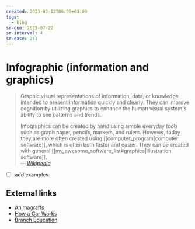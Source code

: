 ```yaml
---
created: 2023-03-12T00:00+03:00
tags:
  - blog
sr-due: 2025-07-22
sr-interval: 4
sr-ease: 271
---
```


# Infographic (information and graphics)

> Graphic visual representations of information, data, or knowledge intended to present information quickly and clearly. They can improve cognition by utilizing graphics to enhance the human visual system's ability to see patterns and trends.
>
> Infographics can be created by hand using simple everyday tools such as graph paper, pencils, markers, and rulers. However, today they are more often created using [[computer_program|computer software]], which is often both faster and easier. They can be created with general [[my_awesome_software_list#graphics|illustration software]].\
> — <cite>[Wikipedia](https://en.wikipedia.org/wiki/Infographic)</cite>

- [ ] add examples

## External links

- [Animagraffs](https://animagraffs.com/)
- [How a Car Works](https://www.howacarworks.com/)
- [Branch Education](https://www.youtube.com/c/brancheducation)
